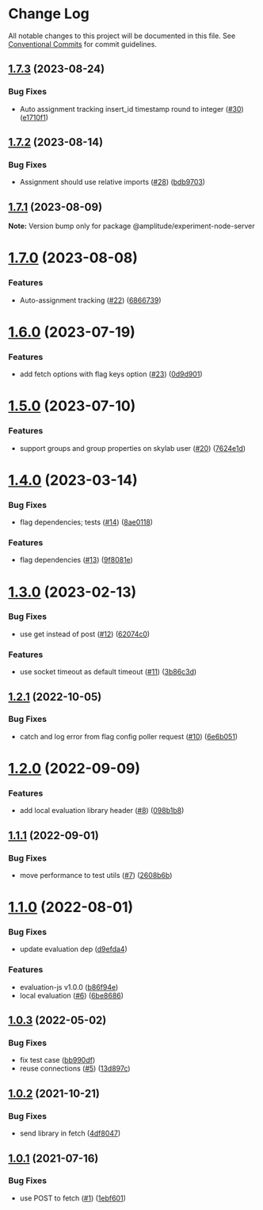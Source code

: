 # Change Log

All notable changes to this project will be documented in this file.
See [Conventional Commits](https://conventionalcommits.org) for commit guidelines.

## [1.7.3](https://github.com/amplitude/experiment-node-server/compare/v1.7.2...v1.7.3) (2023-08-24)


### Bug Fixes

* Auto assignment tracking insert_id timestamp round to integer ([#30](https://github.com/amplitude/experiment-node-server/issues/30)) ([e1710f1](https://github.com/amplitude/experiment-node-server/commit/e1710f1d98317a1c34702db69b20f2d3cec79f49))





## [1.7.2](https://github.com/amplitude/experiment-node-server/compare/v1.7.1...v1.7.2) (2023-08-14)


### Bug Fixes

* Assignment should use relative imports ([#28](https://github.com/amplitude/experiment-node-server/issues/28)) ([bdb9703](https://github.com/amplitude/experiment-node-server/commit/bdb9703abe0252719760ed732f37329746167c15))





## [1.7.1](https://github.com/amplitude/experiment-node-server/compare/v1.7.0...v1.7.1) (2023-08-09)

**Note:** Version bump only for package @amplitude/experiment-node-server





# [1.7.0](https://github.com/amplitude/experiment-node-server/compare/v1.6.0...v1.7.0) (2023-08-08)


### Features

* Auto-assignment tracking ([#22](https://github.com/amplitude/experiment-node-server/issues/22)) ([6866739](https://github.com/amplitude/experiment-node-server/commit/686673918957f1653fe96f1fba6e3feb99629a4a))





# [1.6.0](https://github.com/amplitude/experiment-node-server/compare/v1.5.0...v1.6.0) (2023-07-19)


### Features

* add fetch options with flag keys option ([#23](https://github.com/amplitude/experiment-node-server/issues/23)) ([0d9d901](https://github.com/amplitude/experiment-node-server/commit/0d9d90115b2a16c991514e7487a3e2e41c6c9fa1))





# [1.5.0](https://github.com/amplitude/experiment-node-server/compare/v1.4.0...v1.5.0) (2023-07-10)


### Features

* support groups and group properties on skylab user ([#20](https://github.com/amplitude/experiment-node-server/issues/20)) ([7624e1d](https://github.com/amplitude/experiment-node-server/commit/7624e1deaf2c6e981610418f994478d794cdeaa9))





# [1.4.0](https://github.com/amplitude/experiment-node-server/compare/v1.3.0...v1.4.0) (2023-03-14)


### Bug Fixes

* flag dependencies; tests ([#14](https://github.com/amplitude/experiment-node-server/issues/14)) ([8ae0118](https://github.com/amplitude/experiment-node-server/commit/8ae01186c0ada351f008e3d17e827cc9de787570))


### Features

* flag dependencies ([#13](https://github.com/amplitude/experiment-node-server/issues/13)) ([9f8081e](https://github.com/amplitude/experiment-node-server/commit/9f8081eb37a77e9083016c82b5415b8088629ed4))





# [1.3.0](https://github.com/amplitude/experiment-node-server/compare/v1.2.1...v1.3.0) (2023-02-13)


### Bug Fixes

* use get instead of post ([#12](https://github.com/amplitude/experiment-node-server/issues/12)) ([62074c0](https://github.com/amplitude/experiment-node-server/commit/62074c0142b36c78d159dd7993ca4f7d4657c7a6))


### Features

* use socket timeout as default timeout ([#11](https://github.com/amplitude/experiment-node-server/issues/11)) ([3b86c3d](https://github.com/amplitude/experiment-node-server/commit/3b86c3d9a680ed462f57a79aa1f4c2ccc5418dc1))





## [1.2.1](https://github.com/amplitude/experiment-node-server/compare/v1.2.0...v1.2.1) (2022-10-05)


### Bug Fixes

* catch and log error from flag config poller request ([#10](https://github.com/amplitude/experiment-node-server/issues/10)) ([6e6b051](https://github.com/amplitude/experiment-node-server/commit/6e6b05105de7be197472584bd5a0635e9e001e06))





# [1.2.0](https://github.com/amplitude/experiment-node-server/compare/v1.1.1...v1.2.0) (2022-09-09)


### Features

* add local evaluation library header ([#8](https://github.com/amplitude/experiment-node-server/issues/8)) ([098b1b8](https://github.com/amplitude/experiment-node-server/commit/098b1b8dd1037e207bac7d3586a67c7a1bf3e134))





## [1.1.1](https://github.com/amplitude/experiment-node-server/compare/v1.1.0...v1.1.1) (2022-09-01)


### Bug Fixes

* move performance to test utils ([#7](https://github.com/amplitude/experiment-node-server/issues/7)) ([2608b6b](https://github.com/amplitude/experiment-node-server/commit/2608b6b43a9c1dd668cc414e05540f14c858d891))





# [1.1.0](https://github.com/amplitude/experiment-node-server/compare/v1.0.3...v1.1.0) (2022-08-01)


### Bug Fixes

* update evaluation dep ([d9efda4](https://github.com/amplitude/experiment-node-server/commit/d9efda4ee2ad4d4b4ef02d72a7fdaac9f43f1c1a))


### Features

* evaluation-js v1.0.0 ([b86f94e](https://github.com/amplitude/experiment-node-server/commit/b86f94e17ec9cca83b4189f0102aa11c01cb5cb2))
* local evaluation ([#6](https://github.com/amplitude/experiment-node-server/issues/6)) ([6be8686](https://github.com/amplitude/experiment-node-server/commit/6be868689ac03c8ee49841e43c21dc51f1b4c1c5))





## [1.0.3](https://github.com/amplitude/experiment-node-server/compare/v1.0.2...v1.0.3) (2022-05-02)


### Bug Fixes

* fix test case ([bb990df](https://github.com/amplitude/experiment-node-server/commit/bb990df488552277cda006d95b82ad059a50a59d))
* reuse connections ([#5](https://github.com/amplitude/experiment-node-server/issues/5)) ([13d897c](https://github.com/amplitude/experiment-node-server/commit/13d897c9dfe4049329e3dee9217af370170f8209))





## [1.0.2](https://github.com/amplitude/experiment-node-server/compare/v1.0.1...v1.0.2) (2021-10-21)


### Bug Fixes

* send library in fetch ([4df8047](https://github.com/amplitude/experiment-node-server/commit/4df804741f5b7f125f0717bca18b449595e24d3a))





## [1.0.1](https://github.com/amplitude/experiment-node-server/compare/v1.0.0...v1.0.1) (2021-07-16)


### Bug Fixes

* use POST to fetch ([#1](https://github.com/amplitude/experiment-node-server/issues/1)) ([1ebf601](https://github.com/amplitude/experiment-node-server/commit/1ebf6013a831de2172bcf398f60ebc7fb6f25bd8))
